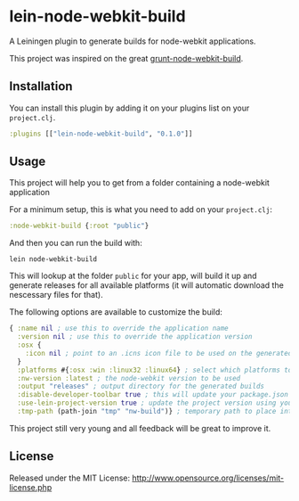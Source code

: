 # lein-node-webkit-build

A Leiningen plugin to generate builds for node-webkit applications.

This project was inspired on the great [grunt-node-webkit-build](https://github.com/mllrsohn/grunt-node-webkit-builder).

## Installation

You can install this plugin by adding it on your plugins list on your `project.clj`.

```clojure
:plugins [["lein-node-webkit-build", "0.1.0"]]
```

## Usage

This project will help you to get from a folder containing a node-webkit application

For a minimum setup, this is what you need to add on your `project.clj`:

```clojure
:node-webkit-build {:root "public"}
```

And then you can run the build with:

```
lein node-webkit-build
```

This will lookup at the folder `public` for your app, will build it up and generate
releases for all available platforms (it will automatic download the nescessary files
for that).

The following options are available to customize the build:

```clojure
{ :name nil ; use this to override the application name
  :version nil ; use this to override the application version
  :osx {
    :icon nil ; point to an .icns icon file to be used on the generated mac osx build
  }
  :platforms #{:osx :win :linux32 :linux64} ; select which platforms to generate the build
  :nw-version :latest ; the node-webkit version to be used
  :output "releases" ; output directory for the generated builds
  :disable-developer-toolbar true ; this will update your package.json to remove the developer toolbar
  :use-lein-project-version true ; update the project version using your leiningen project version
  :tmp-path (path-join "tmp" "nw-build")} ; temporary path to place intermediate build files
```

This project still very young and all feedback will be great to improve it.

## License

Released under the MIT License: http://www.opensource.org/licenses/mit-license.php
